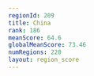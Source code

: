 ```yaml
---
regionId: 209
title: China
rank: 186
meanScore: 64.6
globalMeanScore: 73.46
numRegions: 220
layout: region_score
---
```

